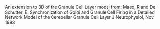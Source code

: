 An extension to 3D of the Granule Cell Layer model from: Maex, R and De Schutter, E. Synchronization of Golgi and 
Granule Cell Firing in a Detailed Network Model of the Cerebellar Granule Cell Layer J Neurophysiol, Nov 1998


